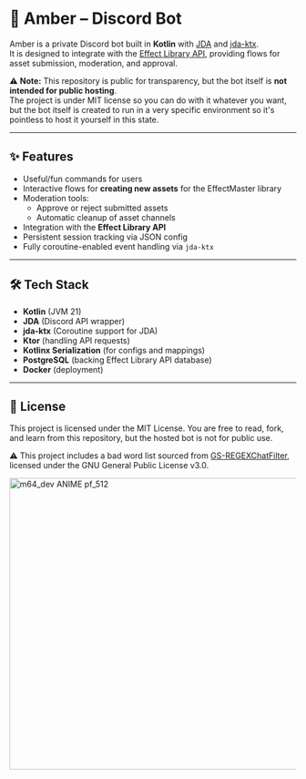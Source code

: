 # 🌸 Amber – Discord Bot

Amber is a private Discord bot built in **Kotlin** with [JDA](https://github.com/discord-jda/JDA) and [jda-ktx](https://github.com/minndevelopment/jda-ktx).  
It is designed to integrate with the [Effect Library API](https://github.com/M64DiamondStar/EffectLibrary-API), providing flows for asset submission, moderation, and approval.

⚠️ **Note:** This repository is public for transparency, but the bot itself is **not intended for public hosting**.  
The project is under MIT license so you can do with it whatever you want, but the bot itself is created to run in a very specific environment so it's pointless to host it yourself in this state.

---

## ✨ Features

- Useful/fun commands for users
- Interactive flows for **creating new assets** for the EffectMaster library
- Moderation tools:
  - Approve or reject submitted assets
  - Automatic cleanup of asset channels
- Integration with the **Effect Library API**
- Persistent session tracking via JSON config
- Fully coroutine-enabled event handling via `jda-ktx`

---

## 🛠️ Tech Stack

- **Kotlin** (JVM 21)
- **JDA** (Discord API wrapper)
- **jda-ktx** (Coroutine support for JDA)
- **Ktor** (handling API requests)
- **Kotlinx Serialization** (for configs and mappings)
- **PostgreSQL** (backing Effect Library API database)
- **Docker** (deployment)

---

## 📜 License
This project is licensed under the MIT License.
You are free to read, fork, and learn from this repository, but the hosted bot is not for public use.

:warning: This project includes a bad word list sourced from [GS-REGEXChatFilter](https://github.com/PlayGlowCraft/GS-REGEXChatFilter),
licensed under the GNU General Public License v3.0.

<img width="512" height="512" alt="m64_dev ANIME pf_512" src="https://github.com/user-attachments/assets/51f4af4c-34fa-431e-baca-5cf2280816bc" />
